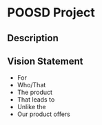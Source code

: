 # POOSD Project

## Description

## Vision Statement

- For
- Who/That
- The product
- That leads to
- Unlike the
- Our product offers
